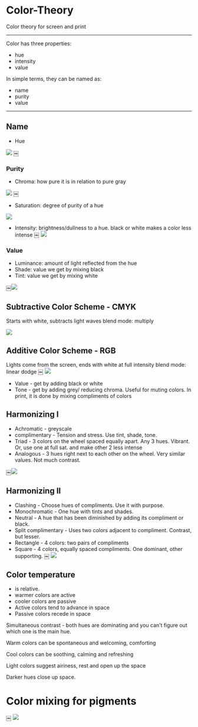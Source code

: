 # Color-Theory
Color theory for screen and print
____________

Color has three properties:

* hue 
* intensity 
* value

In simple terms, they can be named as:

* name
* purity
* value

__________

## Name
- Hue

![](https://github.com/arjunkhode/Color-Theory/blob/master/color-theory1.png)
￼
### Purity
- Chroma: how pure it is in relation to pure gray

![](https://github.com/arjunkhode/Color-Theory/blob/master/color-theory2.png)
￼
- Saturation: degree of purity of a hue

![](https://github.com/arjunkhode/Color-Theory/blob/master/color-theory3.png)

- Intensity: brightness/dullness to a hue. black or white makes a color less intense
￼
![](https://github.com/arjunkhode/Color-Theory/blob/master/color-theory4.png)

### Value
- Luminance: amount of light reflected from the hue
- Shade: value we get by mixing black
- Tint: value we get by mixing white

￼![](https://github.com/arjunkhode/Color-Theory/blob/master/color-theory5.png)

## Subtractive Color Scheme - CMYK
Starts with white, subtracts light waves
blend mode: multiply

![](https://github.com/arjunkhode/Color-Theory/blob/master/color-theory6.png)

## Additive Color Scheme - RGB
Lights come from the screen, ends with white at full intensity
blend mode: linear dodge
￼
![](https://github.com/arjunkhode/Color-Theory/blob/master/color-theory7.png)

* Value - get by adding black or white
* Tone - get by adding grey/ reducing chroma. Useful for muting colors. In print, it is done by mixing compliments of colors

## Harmonizing I

* Achromatic -  greyscale
* complimentary - Tension and stress. Use tint, shade, tone.
* Triad - 3 colors on the wheel spaced equally apart. Any 3 hues. Vibrant. Or, use one at full sat. and make other 2 less intense
* Analogous - 3 hues right next to each other on the wheel. Very similar values. Not much contrast. 

￼![](https://github.com/arjunkhode/Color-Theory/blob/master/color-theory8.png)

## Harmonizing II

* Clashing - Choose hues of compliments. Use it with purpose.
* Monochromatic - One hue with tints and shades.
* Neutral - A hue that has been diminished by adding its compliment or black. 
* Split complimentary - Uses two colors adjacent to compliment. Contrast, but lesser.
* Rectangle - 4 colors: two pairs of compliments
* Square - 4 colors, equally spaced compliments. One dominant, other supporting.
￼
![](https://github.com/arjunkhode/Color-Theory/blob/master/color-theory9.png)


## Color temperature

- is relative.
- warmer colors are active
- cooler colors are passive
- Active colors tend to advance in space
- Passive colors recede in space

Simultaneous contrast - both hues are dominating and you can’t figure out which one is the main hue.

Warm colors can be spontaneous and welcoming, comforting

Cool colors can be soothing, calming and refreshing

Light colors suggest airiness, rest and open up the space

Darker hues close up space. 

# Color mixing for pigments
￼
![](https://github.com/arjunkhode/Color-Theory/blob/master/color-theory-10.png)
